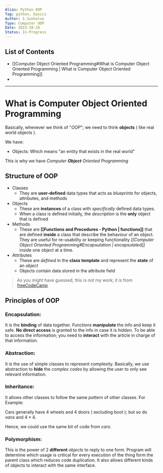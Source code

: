 ```yaml
---
Alias: Python OOP
Tag: python, basics
Author: S.Sunhaloo
Type: Computer OOP
Date: 2023-10-16
Status: In-Progress
---
```


## List of Contents

- [[Computer Object Oriented Programming#What is Computer Object Oriented Programming | What is Computer Object Oriented Programming]]
- 

---

# What is Computer Object Oriented Programming

Basically, whenever we think of "*OOP*"; we need to think **objects** ( like real world objects ).

We have:

- Objects: Which means "an entity that exists in the real world"

This is why we have *Computer **Object** Oriented Programming*

## Structure of OOP

- Classes
	- They are **user-defined** data types that acts as *blueprints* for objects, attributes, and methods
- Objects
	- These are **instances** of a class with *specifically* defined data types.
	- When a class is defined initially, the *description* is the **only** object that is defined
- Methods
	- These are **[[Functions and Procedures - Python | functions]]** that are defined **inside** a class that describe the behaviour of an object. They are useful for re-usability or keeping functionality *[[Computer Object Oriented Programming#Encapsulation | encapsulated]]* inside one object at a time.
- Attributes
	- These are *defined* in the **class template** and represent the **state** of an *object*
	- Objects contain data stored in the attribute field

>As you might have guessed, this is not my work; it is from [freeCodeCamp](https://www.freecodecamp.org/news/what-is-object-oriented-programming/)

## Principles of OOP

### Encapsulation:

It is the **binding** of data together. *Functions* **manipulate** the info and keep it safe. **No direct access** is granted to the info in case it is *hidden*.
To be able to access the information; you need to **interact** with the article in charge of that information.

### Abstraction:

It is the use of simple classes to represent complexity. Basically, we use abstraction to **hide** the *complex codes* by allowing the user to only see relevant information.

### Inheritance:

It allows other classes to follow the same *pattern* of other classes.
For Example:

Cars generally have 4 wheels and 4 doors ( excluding boot ); but so do *vans* and $4 \times 4$.

Hence, we could use the same bit of code from *cars*.

### Polymorphism:

This is the power of 2 **different** *objects* to reply to one form. Program will determine which usage is critical for every execution of the thing form the parent class which reduces code duplication.
It also allows different kinds of objects to interact with the same interface.

